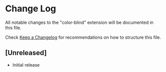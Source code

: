 # Change Log

All notable changes to the "color-blind" extension will be documented in this file.

Check [Keep a Changelog](http://keepachangelog.com/) for recommendations on how to structure this file.

## [Unreleased]

- Initial release
